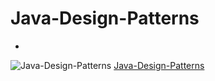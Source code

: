 # Java-Design-Patterns
- 
![Java-Design-Patterns](#Java-Design-Patterns.pdf)
<a href="JAVA-Design-Pattern/Java-Design-Patterns.pdf">Java-Design-Patterns</a>
